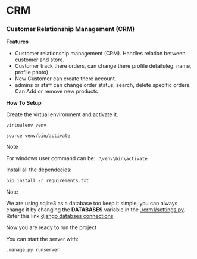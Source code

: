 # CRM

### Customer Relationship Management (CRM)

**Features**
- Customer relationship management (CRM). Handles relation between customer and store.
- Customer track there orders, can change there profile details(eg. name, profile photo)
- New Customer can create there account.
- admins or staff can change order status, search, delete specific orders. Can Add or remove new products

**How To Setup**

Create the virtual environment and activate it.
```
virtualenv venv

source venv/bin/activate
```
> [!NOTE]
> For windows user command can be:  ```.\venv\bin\activate```


Install all the dependecies:
```
pip install -r requirements.txt
```
> [!NOTE]
> We are using sqlite3 as a database too keep it simple, you can always change it by changing the **DATABASES** variable in the [./crm1/settings.py](./crm1/settings.py). Refer this link [django databses connections](https://docs.djangoproject.com/en/5.0/ref/databases/#databases)

Now you are ready to run the project

You can start the server with:
```
.manage.py runserver
```